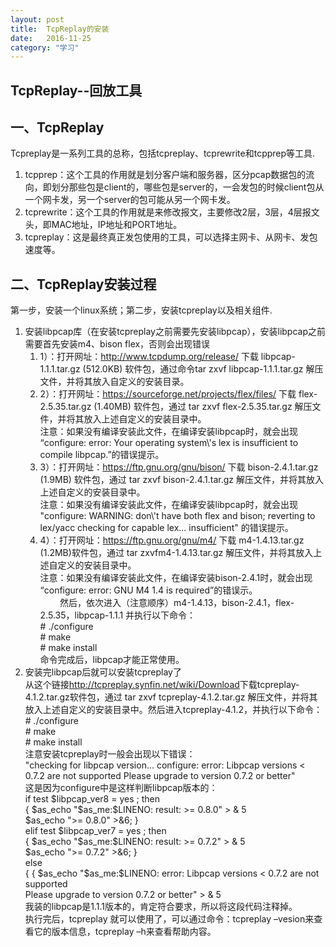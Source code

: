 ```yaml
---
layout: post
title:  TcpReplay的安装
date:   2016-11-25 
category: "学习"
---
```

<h2 id="tagline">TcpReplay--回放工具</h2>



<h2 id="section1">一、TcpReplay</h2>
<p> Tcpreplay是一系列工具的总称，包括tcpreplay、tcprewrite和tcpprep等工具.</p>
<ol>
    <li>tcpprep：这个工具的作用就是划分客户端和服务器，区分pcap数据包的流向，即划分那些包是client的，哪些包是server的，一会发包的时候client包从一个网卡发，另一个server的包可能从另一个网卡发。</li>
    <li>tcprewrite：这个工具的作用就是来修改报文，主要修改2层，3层，4层报文头，即MAC地址，IP地址和PORT地址。</li>
    <li>tcpreplay：这是最终真正发包使用的工具，可以选择主网卡、从网卡、发包速度等。</li>
</ol>


<h2 id="section2"> 二、TcpReplay安装过程</h2>
<p> 第一步，安装一个linux系统；第二步，安装tcpreplay以及相关组件.</p>
<ol>
    <li>安装libpcap库（在安装tcpreplay之前需要先安装libpcap），安装libpcap之前需要首先安装m4、bison flex，否则会出现错误
        <ol>
            <li>1）：打开网址：<a href="http://www.tcpdump.org/release/">http://www.tcpdump.org/release/</a> 下载 libpcap-1.1.1.tar.gz (512.0KB) 软件包，通过命令tar zxvf libpcap-1.1.1.tar.gz 解压文件，并将其放入自定义的安装目录。</li>
            <li>2）：打开网址：<a href="https://sourceforge.net/projects/flex/files/">https://sourceforge.net/projects/flex/files/</a> 下载 flex-2.5.35.tar.gz (1.40MB) 软件包，通过 tar zxvf flex-2.5.35.tar.gz  解压文件，并将其放入上述自定义的安装目录中。<br />
                     注意：如果没有编译安装此文件，在编译安装libpcap时，就会出现 “configure: error: Your operating system\'s lex is insufficient to compile libpcap.”的错误提示。</li>
            <li>3）：打开网址：<a href="https://ftp.gnu.org/gnu/bison/">https://ftp.gnu.org/gnu/bison/</a> 下载 bison-2.4.1.tar.gz (1.9MB) 软件包，通过 tar zxvf bison-2.4.1.tar.gz 解压文件，并将其放入上述自定义的安装目录中。<br />
                     注意：如果没有编译安装此文件，在编译安装libpcap时，就会出现 "configure: WARNING: don\'t have both flex and bison; reverting to lex/yacc checking for capable lex... insufficient" 的错误提示。</li>
            <li>4）：打开网址：<a href="https://ftp.gnu.org/gnu/m4/">https://ftp.gnu.org/gnu/m4/</a>  下载 m4-1.4.13.tar.gz (1.2MB)软件包，通过 tar zxvfm4-1.4.13.tar.gz 解压文件，并将其放入上述自定义的安装目录中。<br />
         注意：如果没有编译安装此文件，在编译安装bison-2.4.1时，就会出现 “configure: error: GNU M4 1.4 is required”的错误示。<br />
         然后，依次进入（注意顺序）m4-1.4.13，bison-2.4.1，flex-2.5.35，libpcap-1.1.1 并执行以下命令：<br />
         # ./configure <br />
         # make  <br />
         # make install  <br />
         命令完成后，libpcap才能正常使用。</li>
        </ol>
    </li>
    <li>安装完libpcap后就可以安装tcpreplay了<br />
    从这个链接<a href="http://tcpreplay.synfin.net/wiki/Download">http://tcpreplay.synfin.net/wiki/Download</a>下载tcpreplay-4.1.2.tar.gz软件包，通过 tar zxvf tcpreplay-4.1.2.tar.gz  解压文件，并将其放入上述自定义的安装目录中。然后进入tcpreplay-4.1.2，并执行以下命令：<br />
    # ./configure <br />
    # make  <br />
    # make install  <br />
    注意安装tcpreplay时一般会出现以下错误：<br />
    "checking for libpcap version... configure: error: Libpcap versions &lt 0.7.2 are not supported Please upgrade to version 0.7.2 or better" <br />
    这是因为configure中是这样判断libpcap版本的：<br />
    if test $libpcap_ver8 = yes ; then <br />
      { $as_echo "$as_me:$LINENO: result: >= 0.8.0" > &amp 5  <br />
    $as_echo ">= 0.8.0" >&6; }  <br />
    elif test $libpcap_ver7 = yes ; then   <br />
     { $as_echo "$as_me:$LINENO: result: >= 0.7.2" > &amp 5   <br />
    $as_echo ">= 0.7.2" >&6; }   <br />
    else  <br />
      { { $as_echo "$as_me:$LINENO: error: Libpcap versions &lt 0.7.2 are not supported  <br />
    Please upgrade to version 0.7.2 or better" > &amp 5    <br />
    我装的libpcap是1.1.1版本的，肯定符合要求，所以将这段代码注释掉。<br />
    执行完后，tcpreplay 就可以使用了，可以通过命令：tcpreplay –vesion来查看它的版本信息，tcpreplay –h来查看帮助内容。</li>
</ol>


